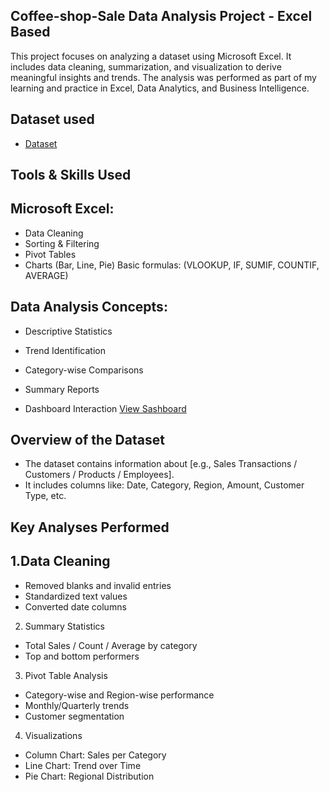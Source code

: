 ## Coffee-shop-Sale Data Analysis Project - Excel Based
This project focuses on analyzing a dataset using Microsoft Excel. It includes data cleaning, summarization, and visualization to derive meaningful insights and trends. The analysis was performed as part of my learning and practice in Excel, Data Analytics, and Business Intelligence.
## Dataset used
- <a href="https://github.com/Nandha1604/Coffee-Shop-Data-Analysis-Dashboard/blob/main/coffee%20shop.py.xlsx">Dataset</a>
## Tools & Skills Used
## Microsoft Excel:
- Data Cleaning
- Sorting & Filtering
- Pivot Tables
- Charts (Bar, Line, Pie)
 Basic formulas: (VLOOKUP, IF, SUMIF, COUNTIF, AVERAGE)
## Data Analysis Concepts:
- Descriptive Statistics
- Trend Identification
- Category-wise Comparisons
- Summary Reports

- Dashboard Interaction <a href="https://github.com/Nandha1604/Coffee-Shop-Data-Analysis-Dashboard/blob/main/Screenshot%202025-07-15%20142959.png">View Sashboard</a>

## Overview of the Dataset
- The dataset contains information about [e.g., Sales Transactions / Customers / Products / Employees].
- It includes columns like: Date, Category, Region, Amount, Customer Type, etc.


## Key Analyses Performed
## 1.Data Cleaning
- Removed blanks and invalid entries
- Standardized text values
- Converted date columns
2. Summary Statistics
- Total Sales / Count / Average by category
- Top and bottom performers
3. Pivot Table Analysis
- Category-wise and Region-wise performance
- Monthly/Quarterly trends
- Customer segmentation
4. Visualizations
- Column Chart: Sales per Category
- Line Chart: Trend over Time
- Pie Chart: Regional Distribution


